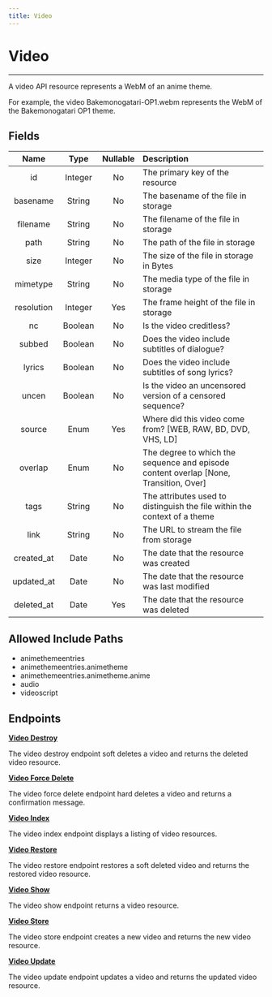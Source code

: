 ```yaml
---
title: Video
---
```


# Video

---

A video API resource represents a WebM of an anime theme.

For example, the video Bakemonogatari-OP1.webm represents the WebM of the Bakemonogatari OP1 theme.

## Fields

|    Name    |  Type   | Nullable | Description                                                                           |
| :--------: | :-----: | :------: | :------------------------------------------------------------------------------------ |
| id         | Integer | No       | The primary key of the resource                                                       |
| basename   | String  | No       | The basename of the file in storage                                                   |
| filename   | String  | No       | The filename of the file in storage                                                   |
| path       | String  | No       | The path of the file in storage                                                       |
| size       | Integer | No       | The size of the file in storage in Bytes                                              |
| mimetype   | String  | No       | The media type of the file in storage                                                 |
| resolution | Integer | Yes      | The frame height of the file in storage                                               |
| nc         | Boolean | No       | Is the video creditless?                                                              |
| subbed     | Boolean | No       | Does the video include subtitles of dialogue?                                         |
| lyrics     | Boolean | No       | Does the video include subtitles of song lyrics?                                      |
| uncen      | Boolean | No       | Is the video an uncensored version of a censored sequence?                            |
| source     | Enum    | Yes      | Where did this video come from? [WEB, RAW, BD, DVD, VHS, LD]                          |
| overlap    | Enum    | No       | The degree to which the sequence and episode content overlap [None, Transition, Over] |
| tags       | String  | No       | The attributes used to distinguish the file within the context of a theme             |
| link       | String  | No       | The URL to stream the file from storage                                               |
| created_at | Date    | No       | The date that the resource was created                                                |
| updated_at | Date    | No       | The date that the resource was last modified                                          |
| deleted_at | Date    | Yes      | The date that the resource was deleted                                                |

## Allowed Include Paths

* animethemeentries
* animethemeentries.animetheme
* animethemeentries.animetheme.anime
* audio
* videoscript

## Endpoints

**[Video Destroy](/wiki/video/destroy/)**

The video destroy endpoint soft deletes a video and returns the deleted video resource.

**[Video Force Delete](/wiki/video/forceDelete/)**

The video force delete endpoint hard deletes a video and returns a confirmation message.

**[Video Index](/wiki/video/index/)**

The video index endpoint displays a listing of video resources.

**[Video Restore](/wiki/video/restore/)**

The video restore endpoint restores a soft deleted video and returns the restored video resource.

**[Video Show](/wiki/video/show/)**

The video show endpoint returns a video resource.

**[Video Store](/wiki/video/store/)**

The video store endpoint creates a new video and returns the new video resource.

**[Video Update](/wiki/video/update/)**

The video update endpoint updates a video and returns the updated video resource.